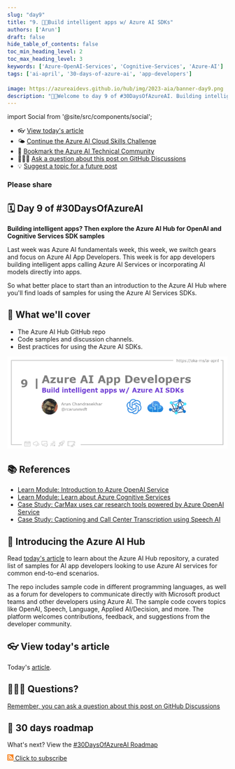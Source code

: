 ```yaml
---
slug: "day9"
title: "9. 🧑‍💻Build intelligent apps w/ Azure AI SDKs"
authors: ['Arun']
draft: false
hide_table_of_contents: false
toc_min_heading_level: 2
toc_max_heading_level: 3
keywords: ['Azure-OpenAI-Services', 'Cognitive-Services', 'Azure-AI']
tags: ['ai-april', '30-days-of-azure-ai', 'app-developers']

image: https://azureaidevs.github.io/hub/img/2023-aia/banner-day9.png
description: "🧑‍💻Welcome to day 9 of #30DaysOfAzureAI. Building intelligent apps? Then explore the Azure AI Hub for OpenAI and Cognitive Services SDK samples https://azureaidevs.github.io/hub/2023-aia/day9"
---
```


import Social from '@site/src/components/social';

<head>

  <meta name="twitter:url" content="https://azureaidevs.github.io/hub/2023-aia/day9" />
  <meta name="twitter:title" content="Build intelligent apps w/ Azure AI SDKs" />
  <meta name="twitter:description" content="🧑‍💻Welcome to day 9 of #30DaysOfAzureAI. Building intelligent apps? Then explore the Azure AI Hub for OpenAI and Cognitive Services SDK samples" />
  <meta name="twitter:image" content="https://azureaidevs.github.io/hub/img/2023-aia/banner-day9.png" />
  <meta name="twitter:card" content="summary_large_image" />

  <meta property="og:url" content="https://azureaidevs.github.io/hub/2023-aia/day9" />
  <meta property="og:title" content="Welcome to day 9 🧑‍💻Build intelligent apps w/ Azure AI SDKs" />
  <meta property="og:description" content="Building intelligent apps? Then explore the Azure AI Hub for OpenAI and Cognitive Services SDK samples https://azureaidevs.github.io/hub/2023-aia/day9 AzureAiDevs,AI AzureOpenAI,IntelligentApps,AzureSDK" />
  <meta property="og:image" content="https://azureaidevs.github.io/hub/img/2023-aia/banner-day9.png" />
  <meta property="og:type" content="article" />
  <meta property="og:site_name" content="Azure AI Developer" />

  <link rel="canonical" href="https://github.com/Azure-Samples/azure-ai"  />

</head>

- 👓 [View today's article](https://github.com/Azure-Samples/azure-ai)
- 🌤️ [Continue the Azure AI Cloud Skills Challenge](https://aka.ms/30-days-of-azure-ai-challenge)
- 🏫 [Bookmark the Azure AI Technical Community](https://techcommunity.microsoft.com/t5/artificial-intelligence-and/ct-p/AI)
- 🙋🏾‍♂️ [Ask a question about this post on GitHub Discussions](https://github.com/AzureAiDevs/hub/discussions/categories/azure-ai-app-developers)
- 💡 [Suggest a topic for a future post](https://github.com/AzureAiDevs/hub/discussions/categories/call-for-content)

### Please share

<Social
    page_url="https://azureaidevs.github.io/hub/2023-aia/day9"
    image_url="https://azureaidevs.github.io/hub/img/2023-aia/banner-day9.png"
    title="Build intelligent apps w/ Azure AI SDKs"
    description= "🧑‍💻Day 9 of #30DaysOfAzureAI. AI App developers don't miss out on exploring the Azure AI Hub for OpenAI and Cognitive Services SDK samples. Build intelligent apps with Azure AI Services."
    hashtags="AzureAiDevs,AI,AzureOpenAI,IntelligentApps,AzureSDK"
    hashtag="#30DaysOfAzureAi"
/>

## 🗓️ Day 9 of #30DaysOfAzureAI

<!-- README
The following description is also used for the tweet. So it should be action oriented and grab attention 
If you update the description, please update the description: in the frontmatter as well.
-->

**Building intelligent apps? Then explore the Azure AI Hub for OpenAI and Cognitive Services SDK samples**

<!-- README
The following is the intro to the post. It should be a short teaser for the post.
-->

Last week was Azure AI fundamentals week, this week, we switch gears and focus on Azure AI App Developers. This week is for app developers building intelligent apps calling Azure AI Services or incorporating AI models directly into apps. 

So what better place to start than an introduction to the Azure AI Hub where you'll find loads of samples for using the Azure AI Services SDKs.

## 🎯 What we'll cover

<!-- README
The following list is the main points of the post. There should be 3-4 main points.
 -->


- The Azure AI Hub GitHub repo
- Code samples and discussion channels.
- Best practices for using the Azure AI SDKs.

<!-- 
- Main point 1
- Main point 2
- Main point 3 
- Main point 4
-->

[![Image banner for day 9](./../../static/img/2023-aia/banner-day9.png)](https://github.com/Azure-Samples/azure-ai)


<!-- README
Add or update a list relevant references here. These could be links to other blog posts, Microsoft Learn Module, videos, or other resources.
-->



## 📚 References

- [Learn Module: Introduction to Azure OpenAI Service](https://learn.microsoft.com/en-us/training/modules/explore-azure-openai/?WT.mc_id=aiml-89446-dglover)
- [Learn Module: Learn about Azure Cognitive Services](https://learn.microsoft.com/training/browse/?products=azure-cognitive-services&WT.mc_id=aiml-89446-dglover)
- [Case Study: CarMax uses car research tools powered by Azure OpenAI Service](https://customers.microsoft.com/en-us/story/1501304071775762777-carmax-retailer-azure-openai-service&WT.mc_id=aiml-89446-dglover)
- [Case Study: Captioning and Call Center Transcription using Speech AI](https://github.com/Azure-Samples/cognitive-services-speech-sdk/tree/master/scenarios)


<!-- README
The following is the body of the post. It should be an overview of the post that you are referencing.
See the Learn More section, if you supplied a canonical link, then will be displayed here.
-->


## 🚌 Introducing the Azure AI Hub

Read [today's article](https://github.com/Azure-Samples/azure-ai) to learn about the Azure AI Hub repository, a curated list of samples for AI app developers looking to use Azure AI services for common end-to-end scenarios. 

The repo includes sample code in different programming languages, as well as a forum for developers to communicate directly with Microsoft product teams and other developers using Azure AI. The sample code covers topics like OpenAI, Speech, Language, Applied AI/Decision, and more. The platform welcomes contributions, feedback, and suggestions from the developer community.

## 👓 View today's article

Today's [article](https://github.com/Azure-Samples/azure-ai).


## 🙋🏾‍♂️ Questions?

[Remember, you can ask a question about this post on GitHub Discussions](https://github.com/AzureAiDevs/hub/discussions/categories/azure-ai-app-developers)

## 📍 30 days roadmap

What's next? View the [#30DaysOfAzureAI Roadmap](/hub/roadmap/30days)

[![](./../../static/img/2023-aia/rss.png) Click to subscribe](https://azureaidevs.github.io/hub/2023-aia/rss.xml)